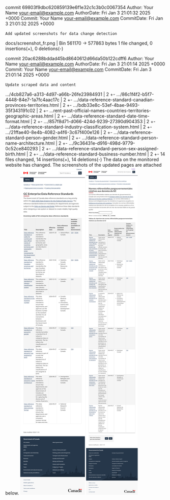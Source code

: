 commit 69803f9dbc620859139e6f1e32c1c3b0c0067354
Author:     Your Name <your-email@example.com>
AuthorDate: Fri Jan 3 21:01:32 2025 +0000
Commit:     Your Name <your-email@example.com>
CommitDate: Fri Jan 3 21:01:32 2025 +0000

    Add updated screenshots for data change detection

 docs/screenshot_fr.png | Bin 561170 -> 577863 bytes
 1 file changed, 0 insertions(+), 0 deletions(-)

commit 20ac6288bddad45bd8640612d66da50b122cdff6
Author:     Your Name <your-email@example.com>
AuthorDate: Fri Jan 3 21:01:14 2025 +0000
Commit:     Your Name <your-email@example.com>
CommitDate: Fri Jan 3 21:01:14 2025 +0000

    Update scraped data and content

 .../4cb827a6-a313-4d97-a66b-26fe23984931                                | 2 +-
 .../86c1f4f2-b5f7-4448-84e7-1a7fc4aac17c                                | 2 +-
 .../data-reference-standard-canadian-provinces-territories.html         | 2 +-
 .../bdb33e8c-53ef-4bae-9493-35f343191c02                                | 2 +-
 ...rent-past-official-names-countries-territories-geographic-areas.html | 2 +-
 .../data-reference-standard-date-time-format.html                       | 2 +-
 .../857f8d71-d066-424d-9239-27390d904353                                | 2 +-
 .../data-reference-standard-industry-classification-system.html         | 2 +-
 .../21ffae40-8e4b-4082-a4f6-3c67f400e126                                | 2 +-
 .../data-reference-standard-person-gender.html                          | 2 +-
 .../data-reference-standard-person-name-architecture.html               | 2 +-
 .../9c36431e-d916-498d-9779-0c52ce840293                                | 2 +-
 .../data-reference-standard-person-sex-assigned-birth.html              | 2 +-
 .../data-reference-standard-business-number.html                        | 2 +-
 14 files changed, 14 insertions(+), 14 deletions(-)
The data on the monitored website has changed. The screenshots of the updated pages are attached below.
![Screenshot EN](https://github.com/PatLittle/GC-Ref-Data-Tracker/blob/main/docs/screenshot_en.png?raw=true)
![Screenshot FR](https://github.com/PatLittle/GC-Ref-Data-Tracker/blob/main/docs/screenshot_fr.png?raw=true)
